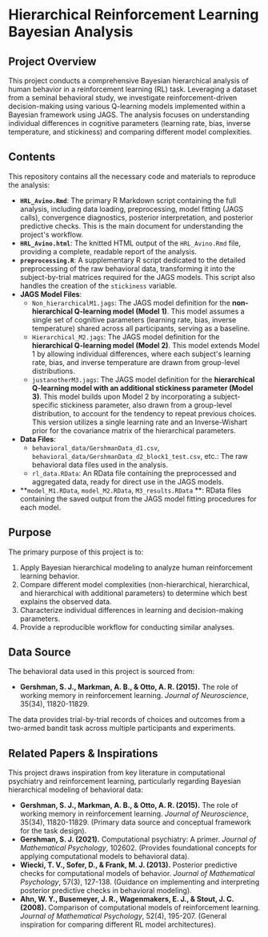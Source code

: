 # Hierarchical Reinforcement Learning Bayesian Analysis

## Project Overview

This project conducts a comprehensive Bayesian hierarchical analysis of human behavior in a reinforcement learning (RL) task. Leveraging a dataset from a seminal behavioral study, we investigate reinforcement-driven decision-making using various Q-learning models implemented within a Bayesian framework using JAGS. The analysis focuses on understanding individual differences in cognitive parameters (learning rate, bias, inverse temperature, and stickiness) and comparing different model complexities.

## Contents

This repository contains all the necessary code and materials to reproduce the analysis:

* **`HRL_Avino.Rmd`**: The primary R Markdown script containing the full analysis, including data loading, preprocessing, model fitting (JAGS calls), convergence diagnostics, posterior interpretation, and posterior predictive checks. This is the main document for understanding the project's workflow.
* **`HRL_Avino.html`**: The knitted HTML output of the `HRL_Avino.Rmd` file, providing a complete, readable report of the analysis.
* **`preprocessing.R`**: A supplementary R script dedicated to the detailed preprocessing of the raw behavioral data, transforming it into the subject-by-trial matrices required for the JAGS models. This script also handles the creation of the `stickiness` variable.
* **JAGS Model Files**:
    * `Non_hierarchicalM1.jags`: The JAGS model definition for the **non-hierarchical Q-learning model (Model 1)**. This model assumes a single set of cognitive parameters (learning rate, bias, inverse temperature) shared across all participants, serving as a baseline.
    * `Hierarchical_M2.jags`: The JAGS model definition for the **hierarchical Q-learning model (Model 2)**. This model extends Model 1 by allowing individual differences, where each subject's learning rate, bias, and inverse temperature are drawn from group-level distributions.
    * `justanotherM3.jags`: The JAGS model definition for the **hierarchical Q-learning model with an additional stickiness parameter (Model 3)**. This model builds upon Model 2 by incorporating a subject-specific stickiness parameter, also drawn from a group-level distribution, to account for the tendency to repeat previous choices. This version utilizes a single learning rate and an Inverse-Wishart prior for the covariance matrix of the hierarchical parameters.
* **Data Files**:
    * `behavioral_data/GershmanData_d1.csv`, `behavioral_data/GershmanData_d2_block1_test.csv`, etc.: The raw behavioral data files used in the analysis.
    * `rl_data.RData`: An RData file containing the preprocessed and aggregated data, ready for direct use in the JAGS models.
* **`model_M1.RData`, `model_M2.RData`, `M3_results.RData` **: RData files containing the saved output from the JAGS model fitting procedures for each model.

## Purpose

The primary purpose of this project is to:
1.  Apply Bayesian hierarchical modeling to analyze human reinforcement learning behavior.
2.  Compare different model complexities (non-hierarchical, hierarchical, and hierarchical with additional parameters) to determine which best explains the observed data.
3.  Characterize individual differences in learning and decision-making parameters.
4.  Provide a reproducible workflow for conducting similar analyses.

## Data Source

The behavioral data used in this project is sourced from:
* **Gershman, S. J., Markman, A. B., & Otto, A. R. (2015).** The role of working memory in reinforcement learning. *Journal of Neuroscience*, 35(34), 11820-11829.

The data provides trial-by-trial records of choices and outcomes from a two-armed bandit task across multiple participants and experiments.

## Related Papers & Inspirations

This project draws inspiration from key literature in computational psychiatry and reinforcement learning, particularly regarding Bayesian hierarchical modeling of behavioral data:

* **Gershman, S. J., Markman, A. B., & Otto, A. R. (2015).** The role of working memory in reinforcement learning. *Journal of Neuroscience*, 35(34), 11820-11829. (Primary data source and conceptual framework for the task design).
* **Gershman, S. J. (2021).** Computational psychiatry: A primer. *Journal of Mathematical Psychology*, 102602. (Provides foundational concepts for applying computational models to behavioral data).
* **Wiecki, T. V., Sofer, D., & Frank, M. J. (2013).** Posterior predictive checks for computational models of behavior. *Journal of Mathematical Psychology*, 57(3), 127-138. (Guidance on implementing and interpreting posterior predictive checks in behavioral modeling).
* **Ahn, W. Y., Busemeyer, J. R., Wagenmakers, E. J., & Stout, J. C. (2008).** Comparison of computational models of reinforcement learning. *Journal of Mathematical Psychology*, 52(4), 195-207. (General inspiration for comparing different RL model architectures).

